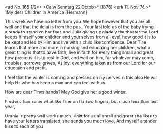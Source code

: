 <ad No. 165 1/2>* <Calw Sonntag 22 Octob>* [1876]
 <erh 11. Nov 76.>*
1My dear Children in America [Hermann]

This week we have no letter from you. We hope however that you are all well and that the delai is from the post. Your last told us of the baby trying already to stand on her feet, and Julia giving up gladely the theater the Lord keeps Himself your children and your selves from all evel, how good it is to be kept and led by Him and live with a child like confidence. 
Dear Tine learns that more and more in nursing and educating her children, what a great thing is that to have faith, live in faith for every thing small and great how precious it is to rest in God, and wait on him, for whatever may come, troubles, sorrows, grives, As joy, everything taken as from our Lord for our education and profit.

I feel that the winter is coming and presses on my nerves in this also He will help He who has been a man and can feel with us.

How are dear Tines hands? May God give her a good winter.

Frederic has some what like Tine on his two fingers; but much less than last year,

Uranie is pretty well works much. Knitt for us all small and great she likes to have your letters translated, she sends you much love, And myself a tender kiss to each of you
